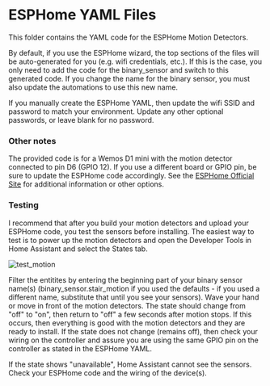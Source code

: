 # ESPHome YAML Files

This folder contains the YAML code for the ESPHome Motion Detectors.  

By default, if you use the ESPHome wizard, the top sections of the files will be auto-generated for you (e.g. wifi credentials, etc.).  If this is the case, you only need to add the code for the binary_sensor and switch to this generated code.  If you change the name for the binary sensor, you must also update the automations to use this new name.

If you manually create the ESPHome YAML, then update the wifi SSID and password to match your environment.  Update any other optional passwords, or leave blank for no password.

### Other notes
The provided code is for a Wemos D1 mini with the motion detector connected to pin D6 (GPIO 12).  If you use a different board or GPIO pin, be sure to update the ESPHome code accordingly.  See the [ESPHome Official Site](https://esphome.io/index.html) for additional information or other options.

### Testing
I recommend that after you build your motion detectors and upload your ESPHome code, you test the sensors before installing.  The easiest way to test is to power up the motion detectors and open the Developer Tools in Home Assistant and select the States tab.

![test_motion](https://user-images.githubusercontent.com/55962781/176053522-59de0cba-2749-401a-af24-ad573af78cd4.jpg)

Filter the entitites by entering the beginning part of your binary sensor name(s) (binary_sensor.stair_motion if you used the defaults - if you used a different name, substitute that until you see your sensors).  Wave your hand or move in front of the motion detectors.  The state should change from "off" to "on", then return to "off" a few seconds after motion stops.  If this occurs, then everything is good with the motion detectors and they are ready to install.  If the state does not change (remains off), then check your wiring on the controller and assure you are using the same GPIO pin on the controller as stated in the ESPHome YAML.

If the state shows "unavailable", Home Assistant cannot see the sensors.  Check your ESPHome code and the wiring of the device(s).
